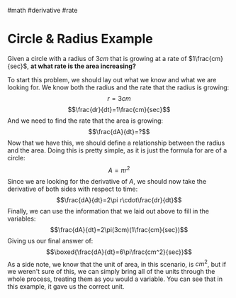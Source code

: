 #math #derivative #rate
# Circle & Radius Example
Given a circle with a radius of $3 cm$ that is growing at a rate of $1\frac{cm}{sec}$, **at what rate is the area increasing?**

To start this problem, we should lay out what we know and what we are looking for. We know both the radius and the rate that the radius is growing: $$r=3cm$$$$\frac{dr}{dt}=1\frac{cm}{sec}$$
And we need to find the rate that the area is growing: $$\frac{dA}{dt}=?$$
Now that we have this, we should define a relationship between the radius and the area. Doing this is pretty simple, as it is just the formula for are of a circle: $$A=\pi r^2$$
Since we are looking for the derivative of $A$, we should now take the derivative of both sides with respect to time: $$\frac{dA}{dt}=2\pi r\cdot\frac{dr}{dt}$$
Finally, we can use the information that we laid out above to fill in the variables: $$\frac{dA}{dt}=2\pi(3cm)(1\frac{cm}{sec})$$
Giving us our final answer of: $$\boxed{\frac{dA}{dt}=6\pi\frac{cm^2}{sec}}$$
As a side note, we know that the unit of area, in this scenario, is $cm^2$, but if we weren't sure of this, we can simply bring all of the units through the whole process, treating them as you would a variable. You can see that in this example, it gave us the correct unit. 